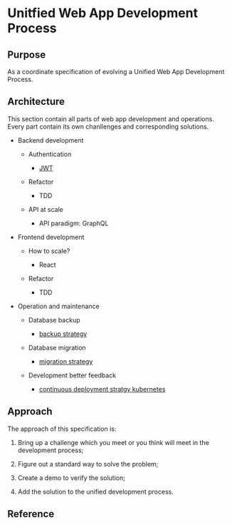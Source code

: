 # Unitfied Web App Development Process

## Purpose 

As a coordinate specification of evolving a Unified Web App Development Process.

## Architecture

This section contain all parts of web app development and operations. Every part contain its own chanllenges and corresponding solutions.

- Backend development

    - Authentication

        - [JWT][4]

    - Refactor

        - TDD

    - API at scale

        - API paradigm: GraphQL

- Frontend development


    - How to scale?

        - React

    - Refactor

        - TDD

- Operation and maintenance

    - Database backup
        
        - [backup strategy][1]

    - Database migration

        - [migration strategy][2]

    - Development better feedback
    
        - [continuous deployment stratgy kubernetes][3]


## Approach

The approach of this specification is:

1. Bring up a challenge which you meet or you think will meet in the development process;

2. Figure out a standard way to solve the problem;

3. Create a demo to verify the solution;

4. Add the solution to the unified development process.


## Reference

[1]: https://docs.google.com/document/d/1F1uhdQpT8-V6UXAfekXi44h98daV_Lkoc4X5ibqbqmE/edit?usp=sharing

[2]: https://docs.google.com/document/d/1s4GvR72e2LbrxMGgFPxEUPPZuzCNX6rY1h7wdqDp4wY/edit?usp=sharing

[3]: https://docs.google.com/document/d/1Cg7KCYP42_cwwtvnoRV30-DNLdsgv1Ll3j2Ie5FCBZg/edit?usp=sharing

[4]: https://github.com/xuyuji9000/jwt-demo
